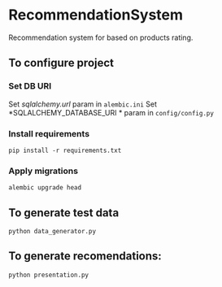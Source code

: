 # RecommendationSystem
Recommendation system for based on products rating.

## To configure project
### Set DB URI
Set *sqlalchemy.url* param in ```alembic.ini```
Set *SQLALCHEMY_DATABASE_URI * param in ```config/config.py```
### Install requirements
```pip install -r requirements.txt```

### Apply migrations
```alembic upgrade head```

## To generate test data
```python data_generator.py```

## To generate recomendations:
```python presentation.py```
